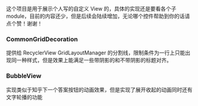 这个项目是用于展示个人写的自定义 View 的，具体的实现还是要看各个子 module，目前的内容还少，但是后续会陆续增加，无论哪个控件帮助到你的话请点个赞！谢谢！
### CommonGridDecoration
提供给 RecyclerView GridLayoutManager 的分割线，限制条件为一行上只能出现同一种样式，但是效果上能满足一些带阴影的和不带阴影的标题对齐。
### BubbleView
实现类似于知乎下一个答案按钮的动画效果，但是实现了展开收起的动画同时还有文字轮播的功能